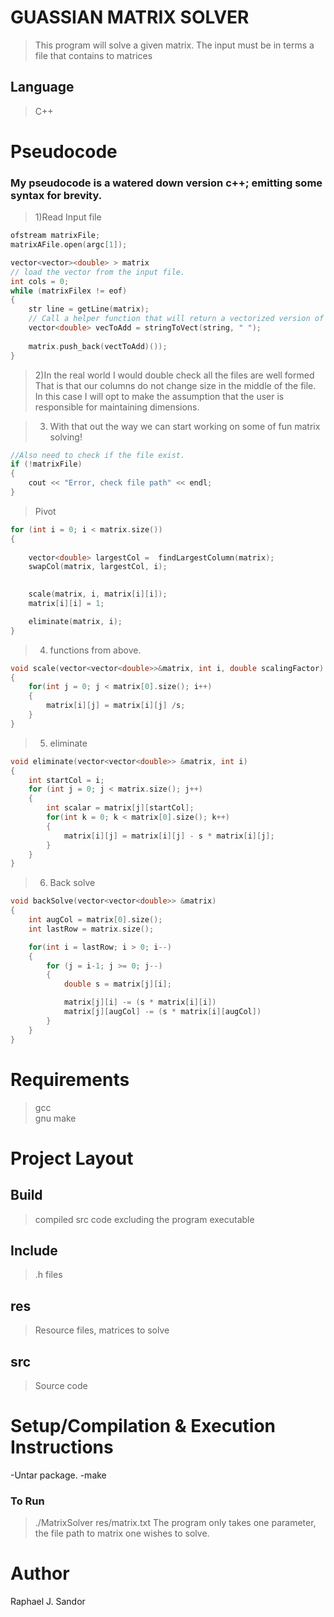 # GUASSIAN MATRIX SOLVER
> This program will solve a given matrix. The input must be in terms a file that contains to matrices 

## Language 
> C++

# Pseudocode
### My pseudocode is a watered down version c++; emitting some syntax for brevity.



> 1)Read Input file 

```c++
ofstream matrixFile;
matrixAFile.open(argc[1]);

vector<vector><double> > matrix
// load the vector from the input file.
int cols = 0;
while (matrixFilex != eof)
{	
	str line = getLine(matrix);
	// Call a helper function that will return a vectorized version of the string 
	vector<double> vecToAdd = stringToVect(string, " ");
	
	matrix.push_back(vectToAdd)());
}	
```

> 2)In the real world I would double check all the files are well formed
That is that our columns do not change size in the middle of the file.       
In this case I will opt to make the assumption that the user is responsible for
maintaining dimensions.  


> 3) With that out the way we can start working on some of fun matrix solving!
```c++
//Also need to check if the file exist.
if (!matrixFile)
{
	cout << "Error, check file path" << endl;
}
```


> Pivot
```c++
for (int i = 0; i < matrix.size())
{
	
	vector<double> largestCol =  findLargestColumn(matrix);
	swapCol(matrix, largestCol, i);
	

	scale(matrix, i, matrix[i][i]);
	matrix[i][i] = 1;

	eliminate(matrix, i);
}
```


> 4) functions from above.
```c++
void scale(vector<vector<double>>&matrix, int i, double scalingFactor)
{
	for(int j = 0; j < matrix[0].size(); i++)
	{
		matrix[i][j] = matrix[i][j] /s;
	}
}
```

> 5) eliminate

```c++
void eliminate(vector<vector<double>> &matrix, int i)
{
	int startCol = i;
	for (int j = 0; j < matrix.size(); j++)
	{
		int scalar = matrix[j][startCol];
		for(int k = 0; k < matrix[0].size(); k++)
		{
			matrix[i][j] = matrix[i][j] - s * matrix[i][j];
		}
	}	
}
```

> 6) Back solve

```c++
void backSolve(vector<vector<double>> &matrix)
{
	int augCol = matrix[0].size();
	int lastRow = matrix.size();

	for(int i = lastRow; i > 0; i--)
	{
		for (j = i-1; j >= 0; j--)
		{
			double s = matrix[j][i];

			matrix[j][i] -= (s * matrix[i][i])
            matrix[j][augCol] -= (s * matrix[i][augCol])
		}
	} 
}
```

# Requirements
> gcc      
> gnu make


# Project Layout
## Build
> compiled src code excluding the program executable

## Include
> .h files

## res
> Resource files, matrices to solve

## src
>Source code


# Setup/Compilation & Execution Instructions  
-Untar package.
-make 

### To Run
> ./MatrixSolver res/matrix.txt
The program only takes one parameter, the file path
to matrix one wishes to solve. 

# Author 
Raphael J. Sandor  
